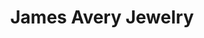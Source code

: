 ---
title: "James Avery Jewelry"
url: /san-antonio/james-avery-jewelry-northwest-loop-410/
shop: Schmuck
---